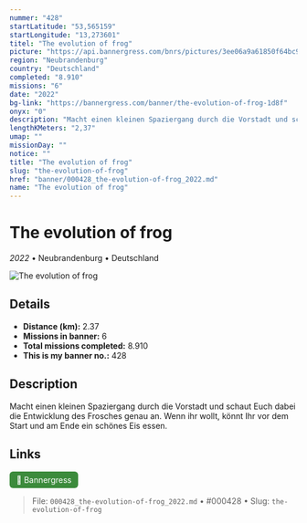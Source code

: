 ```yaml
---
nummer: "428"
startLatitude: "53,565159"
startLongitude: "13,273601"
titel: "The evolution of frog"
picture: "https://api.bannergress.com/bnrs/pictures/3ee06a9a61850f64bc9bca94fd10568d"
region: "Neubrandenburg"
country: "Deutschland"
completed: "8.910"
missions: "6"
date: "2022"
bg-link: "https://bannergress.com/banner/the-evolution-of-frog-1d8f"
onyx: "0"
description: "Macht einen kleinen Spaziergang durch die Vorstadt und schaut Euch dabei die Entwicklung des Frosches genau an. Wenn ihr wollt, könnt Ihr vor dem Start und am Ende ein schönes Eis essen."
lengthKMeters: "2,37"
umap: ""
missionDay: ""
notice: ""
title: "The evolution of frog"
slug: "the-evolution-of-frog"
href: "banner/000428_the-evolution-of-frog_2022.md"
name: "The evolution of frog"
---
```

# The evolution of frog

*2022* • Neubrandenburg • Deutschland

![The evolution of frog](https://api.bannergress.com/bnrs/pictures/3ee06a9a61850f64bc9bca94fd10568d)



## Details
- **Distance (km):** 2.37
- **Missions in banner:** 6
- **Total missions completed:** 8.910
- **This is my banner no.:** 428



## Description
Macht einen kleinen Spaziergang durch die Vorstadt und schaut Euch dabei die Entwicklung des Frosches genau an. Wenn ihr wollt, könnt Ihr vor dem Start und am Ende ein schönes Eis essen.



## Links
<a href="https://bannergress.com/banner/the-evolution-of-frog-1d8f" target="_blank" style="display:inline-block;margin-right:8px;padding:6px 12px;background:#3c8b3c;color:#fff;text-decoration:none;border-radius:6px;">🔗 Bannergress</a>



> File: `000428_the-evolution-of-frog_2022.md`
> • #000428
> • Slug: `the-evolution-of-frog`
